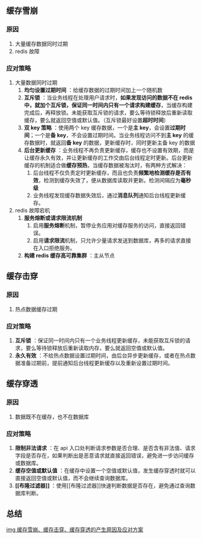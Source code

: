 ## 缓存雪崩

### 原因

1. 大量缓存数据同时过期
2. redis 故障

### 应对策略
1. 大量数据同时过期
	1. **均匀设置过期时间** ：给缓存数据的过期时间加上一个随机数
	2. **互斥锁** ：当业务线程在处理用户请求时，**如果发现访问的数据不在 redis 中，就加个互斥锁，保证同一时间内只有一个请求构建缓存**，当缓存构建完成后，再释放锁。未能获取互斥锁的请求，要么等待锁释放后重新读取缓存，要么就返回空值或默认值。（互斥锁最好设置**超时时间**）
	3. **双 key 策略** ：使用两个 key 缓存数据，一个是**主 key**，会设置**过期时间**；一个是**备 key**，不会设置过期时间。当业务线程访问不到**主 key** 的缓存数据时，就返回**备 key** 的数据，更新缓存时，同时更新主备 key 的数据
	4. **后台更新缓存** ：业务线程不再负责更新缓存，缓存也不设置有效期，而是让缓存永久有效，并让更新缓存的工作交由后台线程定时更新。后台更新缓存的机制适合做**缓存预热**，当缓存数据被淘汰时，有两种方式解决：
		1. 后台线程不仅负责定时更新缓存，而且也负责**频繁地检测缓存是否有效**，检测到缓存失效了，便从数据库读取并更新。检测间隔应为**毫秒级**
		2. 业务线程发现缓存数据失效后，通过**消息队列**通知后台线程更新缓存。
2. redis 故障宕机
	1. **服务熔断或请求限流机制** 
		1. 启用**服务熔断**机制，暂停业务应用对缓存服务的访问，直接返回错误。
		2. 启用**请求限流**机制，只允许少量请求发送到数据库，再多的请求直接在入口拒绝服务。
	2. **构建 redis 缓存高可靠集群** ：主从节点

## 缓存击穿

### 原因

1. 热点数据缓存过期

### 应对策略

1. **互斥锁** ：保证同一时间内只有一个业务线程更新缓存，未能获取互斥锁的请求，要么等待锁释放后重新读取内存，要么就返回空值或默认值。
2. **永久有效** ：不给热点数据设置过期时间，由后台异步更新缓存，或者在热点数据准备过期前，提前通知后台线程更新缓存以及重新设置过期时间。

## 缓存穿透

### 原因

1. 数据既不在缓存，也不在数据库

### 应对策略

1. **限制非法请求** ：在 api 入口处判断请求参数是否合理、是否含有非法值、请求字段是否存在，如果判断出是恶意请求就直接返回错误，避免进一步访问缓存或数据库。
2. **缓存空值或默认值** ：在缓存中设置一个空值或默认值，发生缓存穿透时就可以直接返回空值或默认值，而不会继续查询数据库。
3. **[[布隆过滤器]]** ：使用[[布隆过滤器]]快速判断数据是否存在，避免通过查询数据库判断。

## 总结

[img 缓存雪崩、缓存击穿、缓存穿透的产生原因及应对方案](../images/缓存雪崩、缓存击穿、缓存穿透的产生原因及应对方案.webp)